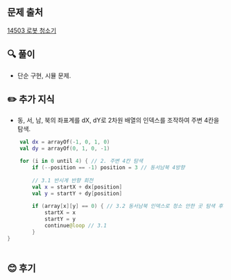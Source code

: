## 문제 출처

<a href="https://www.acmicpc.net/problem/14503" rel="nofollow">14503 로봇 청소기</a>

## 🔍 풀이
- 단순 구현, 시뮬 문제.


## ✏️ 추가 지식
- 동, 서, 남, 북의 좌표계를 dX, dY로 2차원 배열의 인덱스를 조작하여 주변 4칸을 탐색.
```kotlin
    val dx = arrayOf(-1, 0, 1, 0)
    val dy = arrayOf(0, 1, 0, -1)

    for (i in 0 until 4) { // 2. 주변 4칸 탐색
        if (--position == -1) position = 3 // 동서남북 4방향
    
        // 3.1 반시계 반향 회전
        val x = startX + dx[position]
        val y = startY + dy[position]
    
        if (array[x][y] == 0) { // 3.2 동서남북 인덱스로 청소 안한 곳 탐색 후 이동
            startX = x
            startY = y
            continue@loop // 3.1
        }
}
    
```


## 😊 후기

